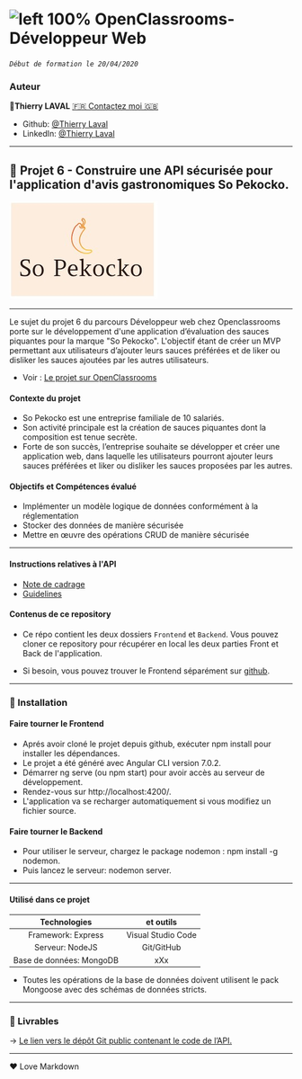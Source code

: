 # ![left 100%](https://github.com/thierry-laval/archives/blob/master/images/Logo_OpenClassrooms.png?raw=true) OpenClassrooms-Développeur Web

_`Début de formation le 20/04/2020`_

### Auteur

👤**Thierry LAVAL** [🇫🇷 Contactez moi 🇬🇧](<thierrylaval@gmx.com>)

* Github: [@Thierry Laval](https://github.com/thierry-laval)
* LinkedIn: [@Thierry Laval](https://www.linkedin.com/in/thierry-laval)

***
## 📎 Projet 6 - Construire une API sécurisée pour l'application d'avis gastronomiques So Pekocko.
![left 100%](Instructions/logo.jpg)
***

Le sujet du projet 6 du parcours Développeur web chez Openclassrooms porte sur le développement d'une application d’évaluation des sauces piquantes pour la marque "So Pekocko". L'objectif étant de créer un MVP permettant aux utilisateurs d’ajouter leurs sauces préférées et de liker ou disliker les sauces ajoutées par les autres utilisateurs.

* Voir : [Le projet sur OpenClassrooms](https://openclassrooms.com/fr/paths/185/projects/675/assignment "Cliquez pour voir le projet")

#### Contexte du projet

* So Pekocko est une entreprise familiale de 10 salariés.
* Son activité principale est la création de sauces piquantes dont la composition est tenue secrète.
* Forte de son succès, l’entreprise souhaite se développer et créer une application web, dans laquelle les utilisateurs pourront ajouter leurs sauces préférées et liker ou disliker les sauces proposées par les autres.

#### Objectifs et Compétences évalué

* Implémenter un modèle logique de données conformément à la réglementation
* Stocker des données de manière sécurisée
* Mettre en œuvre des opérations CRUD de manière sécurisée

***

#### Instructions relatives à l'API

* [Note de cadrage](Instructions/Cadrage.pdf)
* [Guidelines](Instructions/Guidelines.pdf)

#### Contenus de ce repository

* Ce répo contient les deux dossiers `Frontend` et `Backend`.
Vous pouvez cloner ce repository pour récupérer en local les deux parties Front et Back de l'application.

* Si besoin, vous pouvez trouver le Frontend séparément sur [github](https://github.com/OpenClassrooms-Student-Center/dwj-projet6).

***

### 🔨 Installation

#### Faire tourner le Frontend

* Aprés avoir cloné le projet depuis github, exécuter npm install pour installer les dépendances.
* Le projet a été généré avec Angular CLI version 7.0.2.
* Démarrer ng serve (ou npm start) pour avoir accès au serveur de développement.
* Rendez-vous sur http://localhost:4200/.
* L'application va se recharger automatiquement si vous modifiez un fichier source.

#### Faire tourner le Backend

* Pour utiliser le serveur, chargez le package nodemon : npm install -g nodemon.
* Puis lancez le serveur: nodemon server.

***

#### Utilisé dans ce projet

| Technologies             | et outils          |
| :-------------:          |:-------------:     |
| Framework: Express       | Visual Studio Code |
| Serveur: NodeJS          | Git/GitHub         |
| Base de données: MongoDB | xXx                |

* Toutes les opérations de la base de données doivent utilisent le pack Mongoose avec
des schémas de données stricts.

***

### 🚦 Livrables

→ [Le lien vers le dépôt Git public contenant le code de l’API.](https://github.com/thierry-laval/so_pekocko)

***
<p>&hearts; Love Markdown<p>
